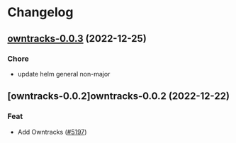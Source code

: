 # Changelog



## [owntracks-0.0.3](https://github.com/truecharts/charts/compare/owntracks-0.0.2...owntracks-0.0.3) (2022-12-25)

### Chore

- update helm general non-major
  
  


## [owntracks-0.0.2]owntracks-0.0.2 (2022-12-22)

### Feat

- Add Owntracks ([#5197](https://github.com/truecharts/charts/issues/5197))
  
  